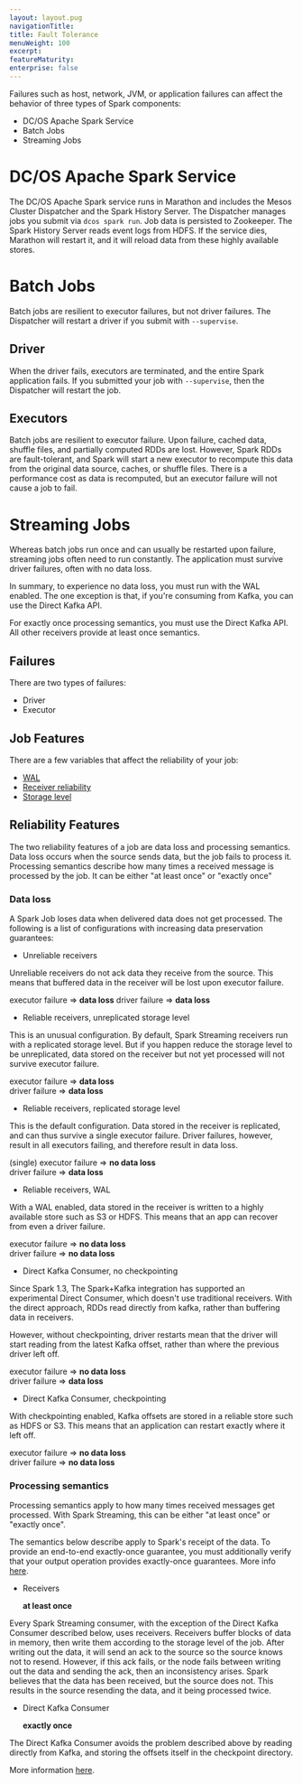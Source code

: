 ```yaml
---
layout: layout.pug
navigationTitle: 
title: Fault Tolerance
menuWeight: 100
excerpt:
featureMaturity:
enterprise: false
---
```


<!-- This source repo for this topic is https://github.com/mesosphere/spark-build -->


Failures such as host, network, JVM, or application failures can affect the behavior of three types of Spark components:

- DC/OS Apache Spark Service
- Batch Jobs
- Streaming Jobs

# DC/OS Apache Spark Service

The DC/OS Apache Spark service runs in Marathon and includes the Mesos Cluster Dispatcher and the Spark History Server.  The Dispatcher manages jobs you submit via `dcos spark run`.  Job data is persisted to Zookeeper. The Spark History Server reads event logs from HDFS. If the service dies, Marathon will restart it, and it will reload data from these highly available stores.

# Batch Jobs

Batch jobs are resilient to executor failures, but not driver failures.  The Dispatcher will restart a driver if you submit with `--supervise`.

## Driver

When the driver fails, executors are terminated, and the entire Spark application fails.  If you submitted your job with `--supervise`, then the Dispatcher will restart the job.

## Executors

Batch jobs are resilient to executor failure.  Upon failure, cached data, shuffle files, and partially computed RDDs are lost.  However, Spark RDDs are fault-tolerant, and Spark will start a new executor to recompute this data from the original data source, caches, or shuffle files.  There is a performance cost as data is recomputed, but an executor failure will not cause a job to fail.

# Streaming Jobs

Whereas batch jobs run once and can usually be restarted upon failure, streaming jobs often need to run constantly.  The application must survive driver failures, often with no data loss.

In summary, to experience no data loss, you must run with the WAL enabled.  The one exception is that, if you're consuming from Kafka, you can use the Direct Kafka API.

For exactly once processing semantics, you must use the Direct Kafka API.  All other receivers provide at least once semantics.

## Failures

There are two types of failures:

- Driver
- Executor

## Job Features

There are a few variables that affect the reliability of your job:

- [WAL][1]
- [Receiver reliability][2]
- [Storage level][3]

## Reliability Features

The two reliability features of a job are data loss and processing semantics.  Data loss occurs when the source sends data, but the job fails to process it.  Processing semantics describe how many times a received message is processed by the job.  It can be either "at least once" or "exactly once"

### Data loss

A Spark Job loses data when delivered data does not get processed. The following is a list of configurations with increasing data preservation guarantees:

- Unreliable receivers

Unreliable receivers do not ack data they receive from the source. This means that buffered data in the receiver will be lost upon executor failure.

executor failure => **data loss** driver failure => **data loss**

- Reliable receivers, unreplicated storage level

This is an unusual configuration.  By default, Spark Streaming receivers run with a replicated storage level.  But if you happen reduce the storage level to be unreplicated, data stored on the receiver but not yet processed will not survive executor failure.

  executor failure => **data loss**  
  driver failure => **data loss**

- Reliable receivers, replicated storage level

This is the default configuration.  Data stored in the receiver is replicated, and can thus survive a single executor failure.  Driver failures, however, result in all executors failing, and therefore result in data loss.

  (single) executor failure => **no data loss**  
  driver failure => **data loss**

- Reliable receivers, WAL

With a WAL enabled, data stored in the receiver is written to a highly available store such as S3 or HDFS.  This means that an app can recover from even a driver failure.

  executor failure => **no data loss**  
  driver failure => **no data loss**

- Direct Kafka Consumer, no checkpointing

Since Spark 1.3, The Spark+Kafka integration has supported an experimental Direct Consumer, which doesn't use traditional receivers.  With the direct approach, RDDs read directly from kafka, rather than buffering data in receivers.

However, without checkpointing, driver restarts mean that the driver will start reading from the latest Kafka offset, rather than where the previous driver left off.

  executor failure => **no data loss**  
  driver failure => **data loss**

- Direct Kafka Consumer, checkpointing

With checkpointing enabled, Kafka offsets are stored in a reliable store such as HDFS or S3.  This means that an application can restart exactly where it left off.

  executor failure => **no data loss**  
  driver failure => **no data loss**

### Processing semantics

Processing semantics apply to how many times received messages get processed.  With Spark Streaming, this can be either "at least once" or "exactly once".

The semantics below describe apply to Spark's receipt of the data.  To provide an end-to-end exactly-once guarantee, you must additionally verify that your output operation provides exactly-once guarantees. More info [here][4].

- Receivers

  **at least once**

Every Spark Streaming consumer, with the exception of the Direct Kafka Consumer described below, uses receivers.  Receivers buffer blocks of data in memory, then write them according to the storage level of the job.  After writing out the data, it will send an ack to the source so the source knows not to resend.  However, if this ack fails, or the node fails between writing out the data and sending the ack, then an inconsistency arises.  Spark believes that the data has been received, but the source does not.  This results in the source resending the data, and it being processed twice.

- Direct Kafka Consumer

  **exactly once**

The Direct Kafka Consumer avoids the problem described above by reading directly from Kafka, and storing the offsets itself in the checkpoint directory.

  More information [here][5].


[1]: https://spark.apache.org/docs/1.6.0/streaming-programming-guide.html#requirements
[2]: https://spark.apache.org/docs/1.6.0/streaming-programming-guide.html#with-receiver-based-sources
[3]: http://spark.apache.org/docs/latest/programming-guide.html#which-storage-level-to-choose
[4]: http://spark.apache.org/docs/latest/streaming-programming-guide.html#semantics-of-output-operations
[5]: https://databricks.com/blog/2015/03/30/improvements-to-kafka-integration-of-spark-streaming.html
